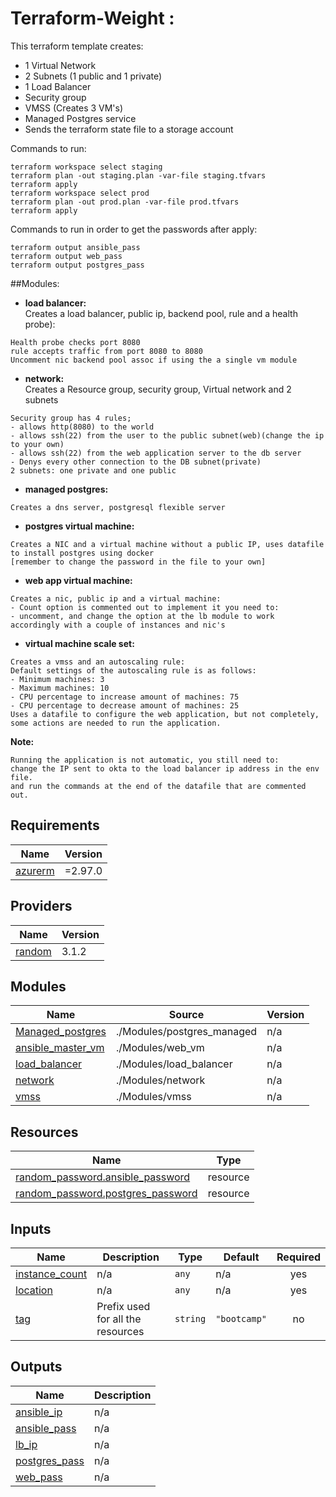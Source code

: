 # Terraform-Weight :
This terraform template creates: 
* 1 Virtual Network
* 2 Subnets (1 public and 1 private)
* 1 Load Balancer
* Security group
* VMSS (Creates 3 VM's)
* Managed Postgres service
* Sends the terraform state file to a storage account

Commands to run:
```
terraform workspace select staging
terraform plan -out staging.plan -var-file staging.tfvars
terraform apply
terraform workspace select prod
terraform plan -out prod.plan -var-file prod.tfvars
terraform apply
```
Commands to run in order to get the passwords after apply:
```
terraform output ansible_pass
terraform output web_pass
terraform output postgres_pass
```

##Modules:
* __load balancer:</br>__
Creates a load balancer, public ip, backend pool, rule and a health probe):
```
Health probe checks port 8080
rule accepts traffic from port 8080 to 8080
Uncomment nic backend pool assoc if using the a single vm module
```
* __network:__
</br>Creates a Resource group, security group, Virtual network and 2 subnets
```
Security group has 4 rules;
- allows http(8080) to the world
- allows ssh(22) from the user to the public subnet(web)(change the ip to your own)
- allows ssh(22) from the web application server to the db server
- Denys every other connection to the DB subnet(private)
2 subnets: one private and one public
```
* __managed postgres:__
```
Creates a dns server, postgresql flexible server
```
* __postgres virtual machine:__
```
Creates a NIC and a virtual machine without a public IP, uses datafile to install postgres using docker
[remember to change the password in the file to your own]
```
* __web app virtual machine:__
```
Creates a nic, public ip and a virtual machine:
- Count option is commented out to implement it you need to:
- uncomment, and change the option at the lb module to work accordingly with a couple of instances and nic's
```

* __virtual machine scale set:__
```
Creates a vmss and an autoscaling rule:
Default settings of the autoscaling rule is as follows:
- Minimum machines: 3
- Maximum machines: 10
- CPU percentage to increase amount of machines: 75
- CPU percentage to decrease amount of machines: 25
Uses a datafile to configure the web application, but not completely, some actions are needed to run the application.
```
**Note:**
```
Running the application is not automatic, you still need to:
change the IP sent to okta to the load balancer ip address in the env file.
and run the commands at the end of the datafile that are commented out.
```

<!-- BEGIN_TF_DOCS -->
## Requirements

| Name | Version |
|------|---------|
| <a name="requirement_azurerm"></a> [azurerm](#requirement\_azurerm) | =2.97.0 |

## Providers

| Name | Version |
|------|---------|
| <a name="provider_random"></a> [random](#provider\_random) | 3.1.2 |

## Modules

| Name | Source | Version |
|------|--------|---------|
| <a name="module_Managed_postgres"></a> [Managed\_postgres](#module\_Managed\_postgres) | ./Modules/postgres_managed | n/a |
| <a name="module_ansible_master_vm"></a> [ansible\_master\_vm](#module\_ansible\_master\_vm) | ./Modules/web_vm | n/a |
| <a name="module_load_balancer"></a> [load\_balancer](#module\_load\_balancer) | ./Modules/load_balancer | n/a |
| <a name="module_network"></a> [network](#module\_network) | ./Modules/network | n/a |
| <a name="module_vmss"></a> [vmss](#module\_vmss) | ./Modules/vmss | n/a |

## Resources

| Name | Type |
|------|------|
| [random_password.ansible_password](https://registry.terraform.io/providers/hashicorp/random/latest/docs/resources/password) | resource |
| [random_password.postgres_password](https://registry.terraform.io/providers/hashicorp/random/latest/docs/resources/password) | resource |

## Inputs

| Name | Description | Type | Default | Required |
|------|-------------|------|---------|:--------:|
| <a name="input_instance_count"></a> [instance\_count](#input\_instance\_count) | n/a | `any` | n/a | yes |
| <a name="input_location"></a> [location](#input\_location) | n/a | `any` | n/a | yes |
| <a name="input_tag"></a> [tag](#input\_tag) | Prefix used for all the resources | `string` | `"bootcamp"` | no |

## Outputs

| Name | Description |
|------|-------------|
| <a name="output_ansible_ip"></a> [ansible\_ip](#output\_ansible\_ip) | n/a |
| <a name="output_ansible_pass"></a> [ansible\_pass](#output\_ansible\_pass) | n/a |
| <a name="output_lb_ip"></a> [lb\_ip](#output\_lb\_ip) | n/a |
| <a name="output_postgres_pass"></a> [postgres\_pass](#output\_postgres\_pass) | n/a |
| <a name="output_web_pass"></a> [web\_pass](#output\_web\_pass) | n/a |
<!-- END_TF_DOCS -->